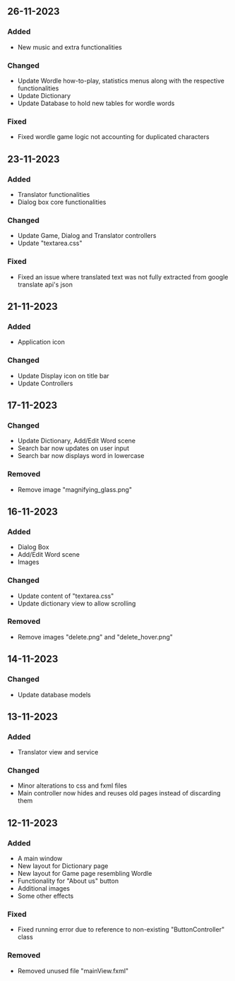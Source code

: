 ## 26-11-2023

### Added

* New music and extra functionalities

### Changed

* Update Wordle how-to-play, statistics menus along with the respective functionalities
* Update Dictionary
* Update Database to hold new tables for wordle words

### Fixed

* Fixed wordle game logic not accounting for duplicated characters

## 23-11-2023

### Added

* Translator functionalities
* Dialog box core functionalities

### Changed

* Update Game, Dialog and Translator controllers
* Update "textarea.css"

### Fixed

* Fixed an issue where translated text was not fully extracted from google translate api's json

## 21-11-2023

### Added

* Application icon

### Changed

* Update Display icon on title bar
* Update Controllers

## 17-11-2023

### Changed

* Update Dictionary, Add/Edit Word scene
* Search bar now updates on user input
* Search bar now displays word in lowercase

### Removed

* Remove image "magnifying_glass.png"

## 16-11-2023

### Added

* Dialog Box
* Add/Edit Word scene
* Images

### Changed

* Update content of "textarea.css"
* Update dictionary view to allow scrolling

### Removed

* Remove images "delete.png" and "delete_hover.png"

## 14-11-2023

### Changed

* Update database models

## 13-11-2023

### Added

* Translator view and service

### Changed

* Minor alterations to css and fxml files
* Main controller now hides and reuses old pages instead of discarding them

## 12-11-2023

### Added

* A main window
* New layout for Dictionary page
* New layout for Game page resembling Wordle
* Functionality for "About us" button
* Additional images
* Some other effects

### Fixed

* Fixed running error due to reference to non-existing "ButtonController" class

### Removed

* Removed unused file "mainView.fxml"
